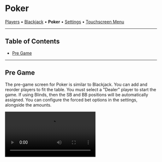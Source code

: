 # Poker

[Players](./PLAYERS.md) • [Blackjack](./Blackjack.md) • **Poker** • [Settings](./SETTINGS.md) •
[Touchscreen Menu](./TOUCHSCREEN_MENU.md)

---

## Table of Contents

- [Pre Game](#pre-game)

---

## Pre Game

The pre-game screen for Poker is similar to Blackjack. You can add and reorder players to fit the
table. You must select a "Dealer" player to start the game. If using Blinds, then the SB and BB
positions will be automatically assigned. You can configure the forced bet options in the settings,
alongside the amounts.

<video src="resources/poker-pregame.mp4" controls></video>
